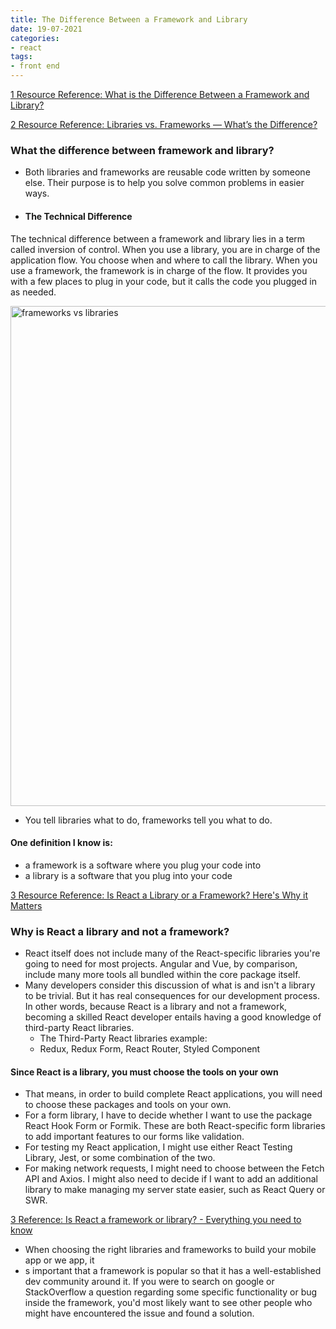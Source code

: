 ```yaml
---
title: The Difference Between a Framework and Library 
date: 19-07-2021 
categories:
- react 
tags:
- front end
---
```



[1 Resource Reference: What is the Difference Between a Framework and Library?](https://sofienebk.medium.com/what-is-the-difference-between-a-framework-and-library-2b712a1a1c41)

[2 Resource Reference: Libraries vs. Frameworks — What’s the Difference?](https://betterprogramming.pub/libraries-vs-frameworks-whats-the-difference-5f28c53dcffe)

### What the difference between framework and library?

- Both libraries and frameworks are reusable code written by someone else. Their purpose is to help you solve common
  problems in easier ways.

- #### The Technical Difference

The technical difference between a framework and library lies in a term called inversion of control. When you use a
library, you are in charge of the application flow. You choose when and where to call the library. When you use a
framework, the framework is in charge of the flow. It provides you with a few places to plug in your code, but it calls
the code you plugged in as needed.

 <img src="../../../../../assets/images/frameworkvslibraries.png" width="800" alt="frameworks vs libraries">

- You tell libraries what to do, frameworks tell you what to do.

#### One definition I know is:

- a framework is a software where you plug your code into
- a library is a software that you plug into your code

[3 Resource Reference: Is React a Library or a Framework? Here's Why it Matters](https://www.freecodecamp.org/news/is-react-a-library-or-a-framework/)

### Why is React a library and not a framework?

- React itself does not include many of the React-specific libraries you're going to need for most projects. Angular and
  Vue, by comparison, include many more tools all bundled within the core package itself.
- Many developers consider this discussion of what is and isn't a library to be trivial. But it has real consequences
  for our development process. In other words, because React is a library and not a framework, becoming a skilled React
  developer entails having a good knowledge of third-party React libraries.
    - The Third-Party React libraries example:
    - Redux, Redux Form, React Router, Styled Component

#### Since React is a library, you must choose the tools on your own

- That means, in order to build complete React applications, you will need to choose these packages and tools on your
  own.
- For a form library, I have to decide whether I want to use the package React Hook Form or Formik. These are both
  React-specific form libraries to add important features to our forms like validation.
- For testing my React application, I might use either React Testing Library, Jest, or some combination of the two.
- For making network requests, I might need to choose between the Fetch API and Axios. I might also need to decide if I
  want to add an additional library to make managing my server state easier, such as React Query or SWR.

[3 Reference: Is React a framework or library? - Everything you need to know ](https://digitalya.co/blog/is-react-a-framework-or-library/)

- When choosing the right libraries and frameworks to build your mobile app or we app, it
- s important that a framework is popular so that it has a well-established dev community around it. If you were to
  search on google or StackOverflow a question regarding some specific functionality or bug inside the framework, you'd
  most likely want to see other people who might have encountered the issue and found a solution.
